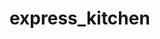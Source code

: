 # express_kitchen
<!-- 
Description
 This is a stock management web application that helps to track and monitor stock. 

Login Aunthentication
 You will be able to:
   See the dashboard of stock
  
  Technologies
Let's write down the languages we used, the libraries and its versions. 
For example:

Bootstrap 3 or 4
Python 3.9 or 3.6
Django
   
Specifications
 To achieve the success of the application, we need to install:
        pip install python3.9
        create the environment
        pip install django
 
 
 Deployment 
 Heroku
  -->


